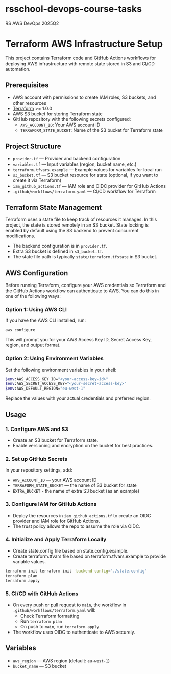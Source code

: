 # rsschool-devops-course-tasks
RS AWS DevOps 2025Q2

# Terraform AWS Infrastructure Setup

This project contains Terraform code and GitHub Actions workflows for deploying AWS infrastructure with remote state stored in S3 and CI/CD automation.

## Prerequisites
- AWS account with permissions to create IAM roles, S3 buckets, and other resources
- [Terraform](https://www.terraform.io/) >= 1.0.0
- AWS S3 bucket for storing Terraform state
- GitHub repository with the following secrets configured:
  - `AWS_ACCOUNT_ID`: Your AWS account ID
  - `TERRAFORM_STATE_BUCKET`: Name of the S3 bucket for Terraform state

## Project Structure
- `provider.tf` — Provider and backend configuration
- `variables.tf` — Input variables (region, bucket name, etc.)
- `terraform.tfvars.example` — Example values for variables for local run
- `s3_bucket.tf` — S3 bucket resource for state (optional, if you want to create it via Terraform)
- `iam_github_actions.tf` — IAM role and OIDC provider for GitHub Actions
- `.github/workflows/terraform.yaml` — CI/CD workflow for Terraform

## Terraform State Management
Terraform uses a state file to keep track of resources it manages. In this project, the state is stored remotely in an S3 bucket. State locking is enabled by default using the S3 backend to prevent concurrent modifications.


- The backend configuration is in `provider.tf`.
- Extra S3 bucket is defined in `s3_bucket.tf`.
- The state file path is typically `state/terraform.tfstate` in S3 bucket.

## AWS Configuration
Before running Terraform, configure your AWS credentials so Terraform and the GitHub Actions workflow can authenticate to AWS. You can do this in one of the following ways:

### Option 1: Using AWS CLI
If you have the AWS CLI installed, run:
```sh
aws configure
```
This will prompt you for your AWS Access Key ID, Secret Access Key, region, and output format.

### Option 2: Using Environment Variables
Set the following environment variables in your shell:
```sh
$env:AWS_ACCESS_KEY_ID="<your-access-key-id>"
$env:AWS_SECRET_ACCESS_KEY="<your-secret-access-key>"
$env:AWS_DEFAULT_REGION="eu-west-1"
```
Replace the values with your actual credentials and preferred region.

## Usage

### 1. Configure AWS and S3
- Create an S3 bucket for Terraform state.
- Enable versioning and encryption on the bucket for best practices.

### 2. Set up GitHub Secrets
In your repository settings, add:
- `AWS_ACCOUNT_ID` — your AWS account ID
- `TERRAFORM_STATE_BUCKET` — the name of S3 bucket for state
- `EXTRA_BUCKET` -  the name of extra S3 bucket (as an example)

### 3. Configure IAM for GitHub Actions
- Deploy the resources in `iam_github_actions.tf` to create an OIDC provider and IAM role for GitHub Actions.
- The trust policy allows the repo to assume the role via OIDC.

### 4. Initialize and Apply Terraform Locally
- Create state.config file based on state.config.example.
- Create terraform.tfvars file based on terraform.tfvars.example to provide variable values.
```sh
terraform init terraform init -backend-config="./state.config"
terraform plan
terraform apply
```

### 5. CI/CD with GitHub Actions
- On every push or pull request to `main`, the workflow in `.github/workflows/terraform.yaml` will:
  - Check Terraform formatting
  - Run `terraform plan`
  - On push to `main`, run `terraform apply`
- The workflow uses OIDC to authenticate to AWS securely.

## Variables
- `aws_region` — AWS region (default: `eu-west-1`)
- `bucket_name` — S3 bucket
